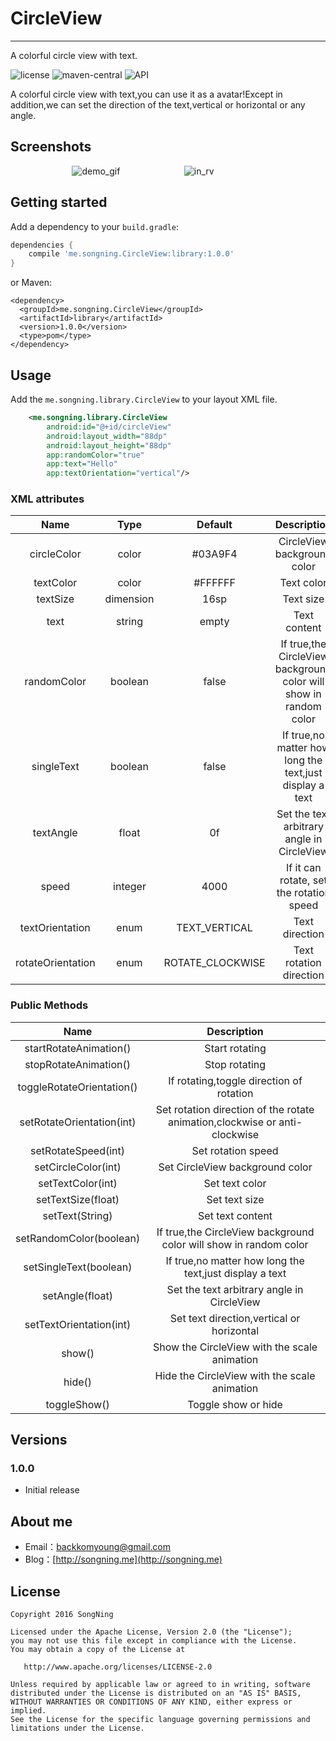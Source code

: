# CircleView #
---------------
A colorful circle view with text.

![license](https://img.shields.io/badge/license-Apache%202.0-blue.svg)
![maven-central](https://img.shields.io/badge/maven--central-1.0.0-brightgreen.svg)
![API](https://img.shields.io/badge/API-14%2B-green.svg)

A colorful circle view with text,you can use it as a avatar!Except in addition,we can set the direction of the text,vertical or horizontal or any angle.

## Screenshots ##

&nbsp;&nbsp;&nbsp;&nbsp;&nbsp;&nbsp;&nbsp;&nbsp;&nbsp;&nbsp;&nbsp;&nbsp;&nbsp;&nbsp;&nbsp;&nbsp;&nbsp;&nbsp;&nbsp;&nbsp;&nbsp;&nbsp;&nbsp;&nbsp;
![demo_gif](http://ofp4swv4i.bkt.clouddn.com/demo_gif.gif) &nbsp;&nbsp;&nbsp;&nbsp;&nbsp;&nbsp;&nbsp;&nbsp;&nbsp;&nbsp;&nbsp;&nbsp;&nbsp;&nbsp;&nbsp;&nbsp;&nbsp;&nbsp;&nbsp;&nbsp;&nbsp;&nbsp;&nbsp;&nbsp;
![in_rv](http://ofp4swv4i.bkt.clouddn.com/in_rv.png)
## Getting started ##

Add a dependency to your `build.gradle`:

```groovy
dependencies {
    compile 'me.songning.CircleView:library:1.0.0'
}
```

or Maven:

```
<dependency>
  <groupId>me.songning.CircleView</groupId>
  <artifactId>library</artifactId>
  <version>1.0.0</version>
  <type>pom</type>
</dependency>
```

## Usage ##

Add the `me.songning.library.CircleView` to your layout XML file.

```xml
    <me.songning.library.CircleView
        android:id="@+id/circleView"
        android:layout_width="88dp"
        android:layout_height="88dp"
        app:randomColor="true"
        app:text="Hello"
        app:textOrientation="vertical"/>
```

### XML attributes ###

| Name | Type | Default | Description |
|:----:|:----:|:-------:|:-----------:|
|circleColor|color|#03A9F4|CircleView background color|
|textColor|color|#FFFFFF|Text color|
|textSize|dimension|16sp|Text size|
|text|string|empty|Text content|
|randomColor|boolean|false|If true,the CircleView background color will show in random color|
|singleText|boolean|false|If true,no matter how long the text,just display a text|
|textAngle|float|0f|Set the text arbitrary angle in CircleView|
|speed|integer|4000|If it can rotate, set the rotation speed|
|textOrientation|enum|TEXT_VERTICAL|Text direction|
|rotateOrientation|enum|ROTATE_CLOCKWISE|Text rotation direction|

### Public Methods ###

| Name | Description |
|:----:|:-----------:|
|startRotateAnimation()|Start rotating|
|stopRotateAnimation()|Stop rotating|
|toggleRotateOrientation()|If rotating,toggle direction of rotation|
|setRotateOrientation(int)|Set rotation direction of the rotate animation,clockwise or anti-clockwise|
|setRotateSpeed(int)|Set rotation speed|
|setCircleColor(int)|Set CircleView background color|
|setTextColor(int)|Set text color|
|setTextSize(float)|Set text size|
|setText(String)|Set text content|
|setRandomColor(boolean)|If true,the CircleView background color will show in random color|
|setSingleText(boolean)|If true,no matter how long the text,just display a text|
|setAngle(float)|Set the text arbitrary angle in CircleView|
|setTextOrientation(int)|Set text direction,vertical or horizontal|
|show()|Show the CircleView with the scale animation|
|hide()|Hide the CircleView with the scale animation|
|toggleShow()|Toggle show or hide|

## Versions ##

### 1.0.0 ###
* Initial release

## About me ##

* Email：[backkomyoung@gmail.com]()
* Blog：[http://songning.me](http://songning.me)

## License ##

```
Copyright 2016 SongNing

Licensed under the Apache License, Version 2.0 (the "License");
you may not use this file except in compliance with the License.
You may obtain a copy of the License at

   http://www.apache.org/licenses/LICENSE-2.0

Unless required by applicable law or agreed to in writing, software
distributed under the License is distributed on an "AS IS" BASIS,
WITHOUT WARRANTIES OR CONDITIONS OF ANY KIND, either express or implied.
See the License for the specific language governing permissions and
limitations under the License.
```
